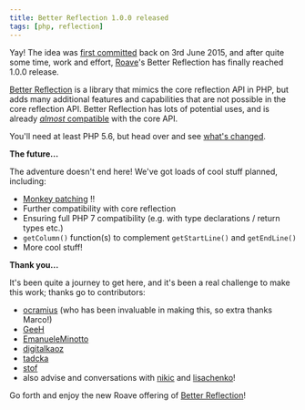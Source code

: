 ```yaml
---
title: Better Reflection 1.0.0 released
tags: [php, reflection]
---
```


Yay! The idea was [first committed](https://github.com/Roave/BetterReflection/commit/ed0060ff) back on 3rd June 2015,
and after quite some time, work and effort, [Roave](https://roave.com/)'s Better Reflection has finally reached 1.0.0
release.

[Better Reflection](https://github.com/Roave/BetterReflection) is a library that mimics the core reflection API in PHP,
but adds many additional features and capabilities that are not possible in the core reflection API. Better Reflection
has lots of potential uses, and is already [*almost* compatible](https://github.com/Roave/BetterReflection/blob/master/docs/compatibility.md)
with the core API.

You'll need at least PHP 5.6, but head over and see [what's changed](https://github.com/Roave/BetterReflection/releases/tag/0.1.0).

**The future...**

The adventure doesn't end here! We've got loads of cool stuff planned, including:

 * [Monkey patching](https://en.wikipedia.org/wiki/Monkey_patch) !!
 * Further compatibility with core reflection
 * Ensuring full PHP 7 compatibility (e.g. with type declarations / return types etc.)
 * `getColumn()` function(s) to complement `getStartLine()` and `getEndLine()`
 * More cool stuff!

**Thank you...**

It's been quite a journey to get here, and it's been a real challenge to make this work; thanks go to contributors:

 * [ocramius](https://github.com/ocramius) (who has been invaluable in making this, so extra thanks Marco!)
 * [GeeH](https://github.com/GeeH)
 * [EmanueleMinotto](https://github.com/EmanueleMinotto)
 * [digitalkaoz](https://github.com/digitalkaoz)
 * [tadcka](https://github.com/tadcka)
 * [stof](https://github.com/stof)
 * also advise and conversations with [nikic](https://github.com/nikic) and [lisachenko](https://github.com/lisachenko)!

Go forth and enjoy the new Roave offering of [Better Reflection](https://github.com/Roave/BetterReflection)!
